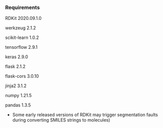 ### Requirements

RDKit                     2020.09.1.0

werkzeug                  2.1.2

scikit-learn              1.0.2

tensorflow                2.9.1

keras                     2.9.0

flask                     2.1.2

flask-cors                3.0.10

jinja2                    3.1.2

numpy                     1.21.5

pandas                    1.3.5

* Some early released versions of RDKit may trigger segmentation faults during converting SMILES strings to molecules)
